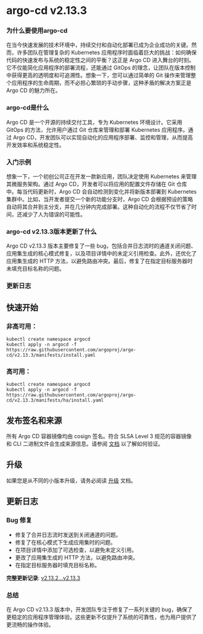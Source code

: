 # argo-cd v2.13.3
### 为什么要使用argo-cd

在当今快速发展的技术环境中，持续交付和自动化部署已成为企业成功的关键。然而，许多团队在管理复杂的 Kubernetes 应用程序时面临着巨大的挑战：如何确保代码的快速发布与系统的稳定性之间的平衡？这正是 Argo CD 进入舞台的时刻。它不仅能简化应用程序的部署流程，还能通过 GitOps 的理念，让团队在版本控制中获得更高的透明度和可追溯性。想象一下，您可以通过简单的 Git 操作来管理整个应用程序的生命周期，而不必担心繁琐的手动步骤，这种矛盾的解决方案正是 Argo CD 的魅力所在。

### argo-cd是什么

Argo CD 是一个开源的持续交付工具，专为 Kubernetes 环境设计。它采用 GitOps 的方法，允许用户通过 Git 仓库来管理和部署 Kubernetes 应用程序。通过 Argo CD，开发团队可以实现自动化的应用程序部署、监控和管理，从而提高开发效率和系统稳定性。

### 入门示例

想象一下，一个初创公司正在开发一款新应用，团队决定使用 Kubernetes 来管理其微服务架构。通过 Argo CD，开发者可以将应用的配置文件存储在 Git 仓库中。每当代码更新时，Argo CD 会自动检测到变化并将新版本部署到 Kubernetes 集群中。比如，当开发者提交一个新的功能分支时，Argo CD 会根据预设的策略自动将其合并到主分支，并在几分钟内完成部署。这种自动化的流程不仅节省了时间，还减少了人为错误的可能性。

### argo-cd v2.13.3版本更新了什么

Argo CD v2.13.3 版本主要修复了一些 bug，包括合并日志流时的通道关闭问题、应用集生成的核心模式修复，以及项目详情中的未定义引用检查。此外，还优化了应用集生成的 HTTP 方法，以避免路由冲突。最后，修复了在指定目标服务器时未填充目标名称的问题。

### 更新日志

## 快速开始
### 非高可用：
```shell
kubectl create namespace argocd
kubectl apply -n argocd -f https://raw.githubusercontent.com/argoproj/argo-cd/v2.13.3/manifests/install.yaml
```
### 高可用：
```shell
kubectl create namespace argocd
kubectl apply -n argocd -f https://raw.githubusercontent.com/argoproj/argo-cd/v2.13.3/manifests/ha/install.yaml
```

## 发布签名和来源
所有 Argo CD 容器镜像均由 cosign 签名。符合 SLSA Level 3 规范的容器镜像和 CLI 二进制文件会生成来源信息。请参阅 [文档](https://argo-cd.readthedocs.io/en/stable/operator-manual/signed-release-assets) 以了解如何验证。

## 升级
如果您是从不同的小版本升级，请务必阅读 [升级](https://argo-cd.readthedocs.io/en/stable/operator-manual/upgrading/overview/) 文档。

## 更新日志
### Bug 修复
- 修复了合并日志流时发送到关闭通道的问题。
- 修复了在核心模式下生成应用集时的问题。
- 在项目详情中添加了可选检查，以避免未定义引用。
- 更改了应用集生成的 HTTP 方法，以避免路由冲突。
- 在指定目标服务器时填充目标名称。

**完整更新记录**: [v2.13.2...v2.13.3](https://github.com/argoproj/argo-cd/compare/v2.13.2...v2.13.3)

### 总结

在 Argo CD v2.13.3 版本中，开发团队专注于修复了一系列关键的 bug，确保了更稳定的应用程序管理体验。这些更新不仅提升了系统的可靠性，也为用户提供了更流畅的操作体验。